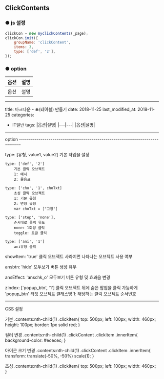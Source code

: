 ## ClickContents

### ● js 설정
```javascript
clickCon = new myclickContents(_page);
clickCon.init({
    groupName: 'clickContent',
    items: 3,
    type: ['def', '2'],
});
```


### ● option

|옵션|설명|
|---|---|
|옵션|설명|


---
title: 마크다운 - 표(테이블) 만들기
date: 2018-11-25
last_modified_at: 2018-11-25
categories:
- IT일반
tags:
|옵션|설명|
|---|---|
|옵션|설명|
---

option -------------------------------------------------------------------------------

type: [유형, value1, value2]
    기본 타입을 설정
  
    type: ['def', '2']
        기본 클릭 오브젝트
        1: 예시
        2: 물음표
  
    type: ['cho', '1', choTxt]
        초성 클릭 오브젝트
        1: 기본 유형
        2: 변형 유형
        var choTxt = ["고장"]

    type: ['step', 'none'],
        순서대로 클릭 유도
        none: 1회성 클릭
        toggle: 토글 클릭

    type: ['ani', '1']
        ani유형 클릭

showItem: 'true'
    클릭 오브젝트 사라지면 나타나는 오브젝트 사용 여부
  
ansbtn: 'hide'
    모두보기 버튼 생성 유무
  
ansEffect: 'anschk_o'
    모두보기 버튼 유형 및 효과음 변경

zIndex: ['popup_btn', '1']
    클릭 오브젝트 뒤에 숨은 팝업을 클릭 가능하게
    'popup_btn' 타겟 오브젝트 클래스명
    1: 해당하는 클릭 오브젝트 순서번호
  




----------------------------------------------------------------------------------------------------------------------

CSS 설정

기본
.contents:nth-child(1) .clickItem{
    top: 500px;
    left: 100px;
    width: 460px;
    height: 100px;
    border: 1px solid red;
}

컬러 변경
.contents:nth-child(1) .clickContent .clickItem .innerItem{
    background-color: #ececec;
}

아이콘 크기 변경
.contents:nth-child(1) .clickContent .clickItem .innerItem{
    transform: translate(-50%, -50%) scale(1);
}

초성
.contents:nth-child(1) .clickItem{
    top: 500px;
    left: 100px;
    width: 460px;
}





















